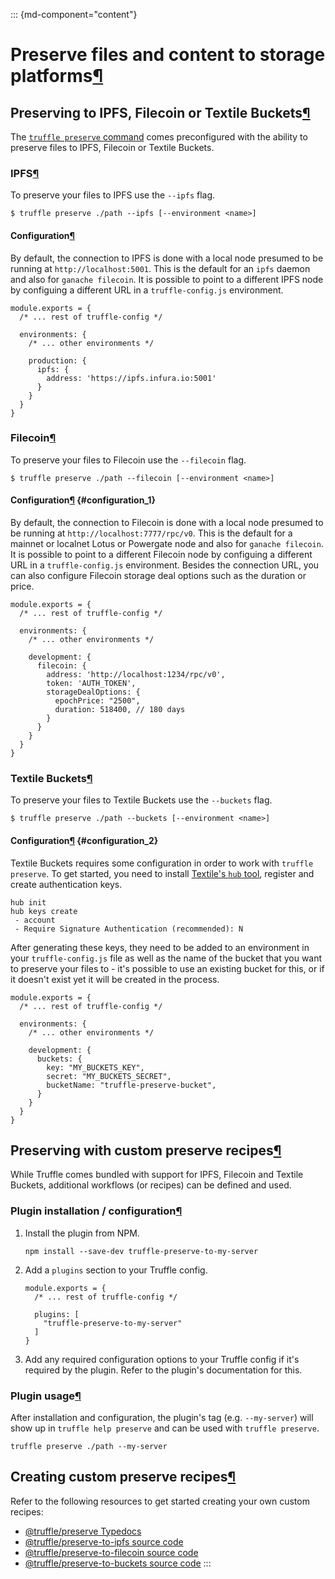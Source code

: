 <div>

::: {md-component="content"}
# Preserve files and content to storage platforms[¶](#preserve-files-and-content-to-storage-platforms "Permanent link")

## Preserving to IPFS, Filecoin or Textile Buckets[¶](#preserving-to-ipfs-filecoin-or-textile-buckets "Permanent link")

The [`truffle preserve`
command](/docs/truffle/reference/truffle-commands#preserve) comes
preconfigured with the ability to preserve files to IPFS, Filecoin or
Textile Buckets.

### IPFS[¶](#ipfs "Permanent link")

To preserve your files to IPFS use the `--ipfs` flag.

<div>

``` {#__code_1}
$ truffle preserve ./path --ipfs [--environment <name>]
```

</div>

#### Configuration[¶](#configuration "Permanent link")

By default, the connection to IPFS is done with a local node presumed to
be running at `http://localhost:5001`. This is the default for an `ipfs`
daemon and also for `ganache filecoin`. It is possible to point to a
different IPFS node by configuing a different URL in a
`truffle-config.js` environment.

<div>

    module.exports = {
      /* ... rest of truffle-config */

      environments: {
        /* ... other environments */

        production: {
          ipfs: {
            address: 'https://ipfs.infura.io:5001'
          }
        }
      }
    }

</div>

### Filecoin[¶](#filecoin "Permanent link")

To preserve your files to Filecoin use the `--filecoin` flag.

<div>

    $ truffle preserve ./path --filecoin [--environment <name>]

</div>

#### Configuration[¶](#configuration_1 "Permanent link") {#configuration_1}

By default, the connection to Filecoin is done with a local node
presumed to be running at `http://localhost:7777/rpc/v0`. This is the
default for a mainnet or localnet Lotus or Powergate node and also for
`ganache filecoin`. It is possible to point to a different Filecoin node
by configuing a different URL in a `truffle-config.js` environment.
Besides the connection URL, you can also configure Filecoin storage deal
options such as the duration or price.

<div>

    module.exports = {
      /* ... rest of truffle-config */

      environments: {
        /* ... other environments */

        development: {
          filecoin: {
            address: 'http://localhost:1234/rpc/v0',
            token: 'AUTH_TOKEN',
            storageDealOptions: {
              epochPrice: "2500",
              duration: 518400, // 180 days
            }
          }
        }
      }
    }

</div>

### Textile Buckets[¶](#textile-buckets "Permanent link")

To preserve your files to Textile Buckets use the `--buckets` flag.

<div>

    $ truffle preserve ./path --buckets [--environment <name>]

</div>

#### Configuration[¶](#configuration_2 "Permanent link") {#configuration_2}

Textile Buckets requires some configuration in order to work with
`truffle preserve`. To get started, you need to install [Textile\'s
`hub` tool](https://docs.textile.io/hub/), register and create
authentication keys.

<div>

    hub init
    hub keys create
     - account
     - Require Signature Authentication (recommended): N

</div>

After generating these keys, they need to be added to an environment in
your `truffle-config.js` file as well as the name of the bucket that you
want to preserve your files to - it\'s possible to use an existing
bucket for this, or if it doesn\'t exist yet it will be created in the
process.

<div>

    module.exports = {
      /* ... rest of truffle-config */

      environments: {
        /* ... other environments */

        development: {
          buckets: {
            key: "MY_BUCKETS_KEY",
            secret: "MY_BUCKETS_SECRET",
            bucketName: "truffle-preserve-bucket",
          }
        }
      }
    }

</div>

## Preserving with custom preserve recipes[¶](#preserving-with-custom-preserve-recipes "Permanent link")

While Truffle comes bundled with support for IPFS, Filecoin and Textile
Buckets, additional workflows (or recipes) can be defined and used.

### Plugin installation / configuration[¶](#plugin-installation-configuration "Permanent link")

1.  Install the plugin from NPM.

    <div>

        npm install --save-dev truffle-preserve-to-my-server

    </div>

2.  Add a `plugins` section to your Truffle config.

    <div>

        module.exports = {
          /* ... rest of truffle-config */

          plugins: [
            "truffle-preserve-to-my-server"
          ]
        }

    </div>

3.  Add any required configuration options to your Truffle config if
    it\'s required by the plugin. Refer to the plugin\'s documentation
    for this.

### Plugin usage[¶](#plugin-usage "Permanent link")

After installation and configuration, the plugin\'s tag (e.g.
`--my-server`) will show up in `truffle help preserve` and can be used
with `truffle preserve`.

<div>

    truffle preserve ./path --my-server

</div>

## Creating custom preserve recipes[¶](#creating-custom-preserve-recipes "Permanent link")

Refer to the following resources to get started creating your own custom
recipes:

-   [\@truffle/preserve Typedocs](/docs/truffle/preserves)
-   [\@truffle/preserve-to-ipfs source
    code](https://github.com/trufflesuite/truffle/tree/develop/packages/preserve-to-ipfs)
-   [\@truffle/preserve-to-filecoin source
    code](https://github.com/trufflesuite/truffle/tree/develop/packages/preserve-to-filecoin)
-   [\@truffle/preserve-to-buckets source
    code](https://github.com/trufflesuite/truffle/tree/develop/packages/preserve-to-buckets)
:::

</div>

